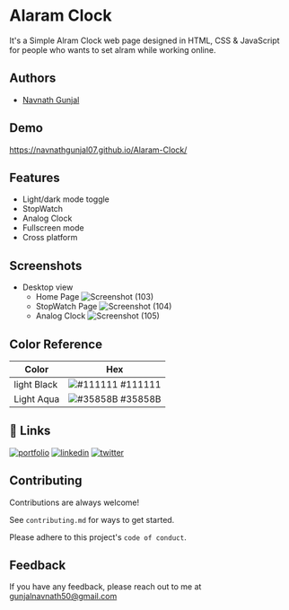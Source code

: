 
# Alaram Clock

It's a Simple Alram Clock web page designed in HTML, CSS & JavaScript for people who wants to set alram while working online.


## Authors

- [Navnath Gunjal](https://github.com/NavnathGunjal07)


## Demo

https://navnathgunjal07.github.io/Alaram-Clock/


## Features

- Light/dark mode toggle
- StopWatch
- Analog Clock
- Fullscreen mode
- Cross platform


## Screenshots
  - Desktop view
    - Home Page
      ![Screenshot (103)](https://user-images.githubusercontent.com/53387548/151708644-3edb91c1-7447-4544-8b94-9bed6cd5dcc7.png)
    - StopWatch Page
      ![Screenshot (104)](https://user-images.githubusercontent.com/53387548/151708655-22cb4557-a143-4a32-8cc8-1c22c530812d.png)
    - Analog Clock
      ![Screenshot (105)](https://user-images.githubusercontent.com/53387548/151708666-9f514e33-b72b-4f47-be4d-2aad18820e12.png)

    
## Color Reference

| Color             | Hex                                                                |
| ----------------- | ------------------------------------------------------------------ |
| light Black | ![#111111](https://via.placeholder.com/10/0a192f?text=+) #111111 |
| Light Aqua | ![#35858B](https://via.placeholder.com/10/00b48a?text=+) #35858B |

## 🔗 Links
[![portfolio](https://img.shields.io/badge/my_portfolio-000?style=for-the-badge&logo=ko-fi&logoColor=white)](https://katherinempeterson.com/)
[![linkedin](https://img.shields.io/badge/linkedin-0A66C2?style=for-the-badge&logo=linkedin&logoColor=white)](https://www.linkedin.com/in/navnathgunjal/)
[![twitter](https://img.shields.io/badge/twitter-1DA1F2?style=for-the-badge&logo=twitter&logoColor=white)](https://twitter.com/NavnathGunjal_)


## Contributing

Contributions are always welcome!

See `contributing.md` for ways to get started.

Please adhere to this project's `code of conduct`.


## Feedback

If you have any feedback, please reach out to me at gunjalnavnath50@gmail.com

